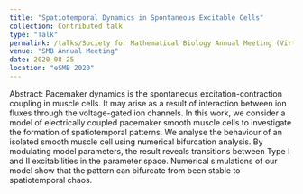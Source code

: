 ```yaml
---
title: "Spatiotemporal Dynamics in Spontaneous Excitable Cells"
collection: Contributed talk
type: "Talk"
permalink: /talks/Society for Mathematical Biology Annual Meeting (Virtual)
venue: "SMB Annual Meeting"
date: 2020-08-25
location: "eSMB 2020"
---
```


Abstract: Pacemaker dynamics is the spontaneous excitation-contraction coupling in muscle cells. It may arise as a result of interaction between ion fluxes through the voltage-gated ion channels. In this work, we consider a model of electrically coupled pacemaker smooth muscle cells to investigate the formation of spatiotemporal patterns. We analyse the behaviour of an isolated smooth muscle cell using numerical bifurcation analysis. By modulating model parameters, the result reveals transitions between Type I and II excitabilities in the parameter space. Numerical simulations of our model show that the pattern can bifurcate from been stable to spatiotemporal chaos.
